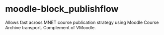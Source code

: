 moodle-block_publishflow
========================

Allows fast across MNET course publication strategy using Moodle Course Archive transport. Complement of VMoodle.